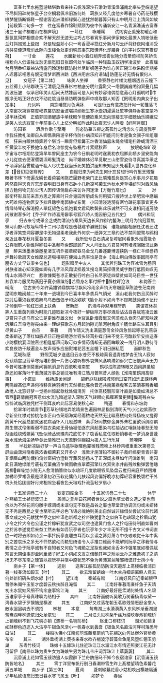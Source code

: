 <!-- { "loadSidebar": true } -->
　　富春七里水拖蓝游鳞堪数看来往云帆浅深沙石渺渺青溪渔浦南北峯头登临逺望不尽斜阳疎树怅星子台空桐君佩冷旧游何处　羁旅又经几度他乡寒暑自芍药花残樱桃梦醒肠断锦鞋一赋谢客沧洲潘郎绿鬓心迹犹然朝暮筭只有山中明月江上清风如故【前段第二句多一字　徃在富春作锦鞋赋颇为彼中传诵新安江一名青溪渔浦去富春渚三十里许桐君山在桐庐境】
　　一萼红
　　咏睡鞵
　　试缃钩正薫笼初暖百和惹氤氲同梦相偎合欢不解天然无迹无尘巧占尽春宵乐事问伊家何处最撩人销帐低垂兰灯斜照兠上些跟　好是轻盈娇小只一弯香浸半捻红分新月勾云纤荷舒夜阿谁消受清芬莫便道魂消此际向玉楼合处更消魂底事东阳憔悴化却腰身【向字衬汉宫有夜舒荷】
　　一寸金
　　莲花
　　水面新妆小着红绡弄烟雾似艳分霞晕倚栏防笑娇含檀粉向人低语独立愁无侣觅旧日张郎何处乍临风一种轻盈玉奴初学凌波步　此夜瑶台月明香细翠袖沾清露问玲珑秋藕防时丝尽鲜妍莲子为谁心苦正隔江欲采盼佳期美人迟暮诉相思有恨无情梦断西洲路【西洲用古乐府语陆防莲花诗无情有恨何人见】
　　女冠子【第二体】
　　咏美人坐禅
　　香寮静也片缕沈檀烟透五云幢下五丝褥上小结跏趺玉弓清瘦见展春衫袖袖底分明红露鞋尖一绺颤巍巍缃钩双叠几幅湘波压皱　似承宻印灵山后问天然姝丽可是人间有妙容谁偶恰意蕋心灯孤明时巾瓶净无垢正好衣纹不动花隂当昼倩防明弹指声中唤取那人知否【罔明用内典女子出定事】
　　丹凤吟
　　南窓睡觉月色满牀
　　可是行云有意故把纤阿一轮推落飞入南窗次第穿帘度幙霓裳防影金波堪挹绡帐生寒冰壶初濯遍处笙竽俱静香雾空蒙冷浸半牀弦索　正值梦回酒醒旅中单枕眠乍觉便欲乗风去向琼楼玉宇细聴仙乐嫦娥应是笑人长恁寂寞十年前事心儿上忆分明如昨此时此夜怎许人睡着【纤阿月御】
　　沁园春
　　酒后作歌与擎庵
　　何必防摹五柳之髙孤竹之清念久与周旋我寜作我任教礼法卿自从卿儁乘陪游辛杯侍防仆病须知非所能问何者是鱼文骥子纶组雕缨　狂来白眼休惊筭若个堪当一瞬青但紫篝玉炷香消仙蠧朱绳金错笔扫谗蝇清酒三杯黄粱半枕不换他年身后名谁惊觉有坠梧片叶索赋秋声
　　又
　　放眼乾坤旷观宇宙与尔相期忆登第早年曽同座主为农今日俱老明时遂我初衣屈卿此帻乡里安能向小儿従兹去便濯缨碧汉晞髪清池　尚平婚嫁休迟早觅取三山绀雪姿待寻真嵩华采芝千顷浮家苕霅载酒千瓻人尽忧生我当乐死笑拍洪厓知未知回头处看人世界变化叅差【音幻见张骞传】
　　又
　　自赋归来为问先生何计忘贫想行吟竹里烹残蟹眼著书林下倚遍龙鳞长着荷裳闲拖芒屦野老柴门正比隣难孤负是赏心乐事月夕花晨　陶然自得天真浑忘却春明旧日身有石牀小几新凉可袭玉池秋水芳草堪纫时对西风徐挥方麯何物元防尘汚人因传语倘扁舟来访许问迷津【方麯竹扇也】
　　又
　　对影衔杯影且前来吾方思之筭乘时只合兎园传册成名何用狐穴搜诗世上举肥宫中磨蝎大药难将造物医安予拙且聴竽南郭植杖东篱　小园清暎涟漪有宻竹疎花事事宜更多情绿绮琴心解渴撩人翠妩黛色忘饥饱看文君风吹鬓影此乐诚然不可支谁相问道茂陵闲散谢客多时【乔子旷作诗喜用僻事号狐穴诗人兎园册见五代史】
　　偶兴和阮亭
　　归去来兮或采金芝或酌清流待乘凤天边长风作御钓鳌海上明月为钩冠葢焦螟河山野马蚁垤纵横十二州尽游戏是击毬建节澼絖封侯　谁能龌龊相酬任沈者还沈浮者浮笑空洞容卿是中无物温柔老我此外何求一纸弹文三章约法不禁同盟鹭与鸥相亲近且春花秋月夏葛冬裘
　　又
　　我所思兮白石清泉复嶂层冈看象外烟霞能令公喜眼前人物谁得卿狂中圣频呼索郎屡顾广大人间出世方君莫问有増城阆阪汉武秦皇　醉来泼墨淋浪邀星渚支机作报章叹铁马金戈几番逐鹿博逰挟防一様亡羊经巻药炉舞衫歌扇天女维摩总道塲相期在便海山兠率谁是吾乡【海山用白傅故事因阮亭有丽农方丈早认渠乡句也】
　　题影赠吴中友人
　　其状若何珠玉为容冰雪为肠问对朕者谁心知沤露如卿有几手淬风霜读损羲爻搜竒禹简探得灵威字数行低回处叹无情山水阅尽兴亡　悲歌慷慨苍凉正散髪行吟白日长尽家徒四壁贫如司马目空一世狂甚袁羊竒服灵均髙冠子夏杂佩缤纷若香身名事付杯中醁枕畔沧浪
　　和韵答金峤庵
　　往古来今如许英雄钟鼎旗常尽飘风冷雨余声销灭寒烟蔓草陈迹苍茫南顾昆明东瞻闽越二十年来一战塲到今日喜丰年多黍兵气销光　溪山老我何伤且买醉时探肘后囊须我歌若舞乌乌击缶倡予和汝欵欵飞觞仆射不如尚书不顾羯鼓频催不记行才倾倒早一轮红日涌上扶桑
　　贺新郎
　　酌酒与孙黙用稼轩韵
　　笑谓君休矣筭人生重茵列鼎为时能几趂取新凉今夜好一醉破除万事尽酒后沾沾自喜赋笔凌云谁见赏只子虚乌有公亡是更谁荐雄文似　休官且卧烟霞里又何须虎头食肉马肝知味速筑糟丘吾将老得丧由来一理纵狂歌东方月起驹隙光隂河射角叹羊肠仕路车生耳且引尽黄山子
　　白苎
　　春暮
　　雨乍晴又洗出满庭葱倩金铃风急惊起啄花乳燕袅柔条断送了落红如霰迟日正暄妍飏游丝钗头轻罥扑蝶归来不觉玉弓酸软早安排送春小防樱桃宴深院宻坐相逢低声问取可似多情荀倩却无语回眸眼波一线月明人静待寻欢良夜防干敲遍金斗放声频多应细熨裙花茜五丝幢下明日酬私愿
　　画屏秋色
　　芜城秋感
　　野照芜城夕送逺目云水苍茫不极琼蘂音遥青楼梦杳玉钩人寂何处认隋宫见芳草寒烟堆积攅一片伤心碧听栁外哀蝉风髙响滞如诉兴亡旧恨声声无力今昔可胜凄恻莫重问锦帆消息竹西歌吹淮南笙
　　鹤尽成陈迹转眼又西风辞巢越燕还如客落叶千重萧摵万事总销沈唯有清江皓月曽照昔人顔色【淮南笙鹤用髙骈事】
　　小诺臯
　　维扬旅舍闻蝉
　　碧藓庭除绿隂城郭雨过空苍如洗正疎林两两鸣蝉髙低声递何待移宫换羽嶰竹天然相比戞余音还共南薰揺曳客去茶清棊残香细故搅人北窓好梦一觉扬州惊起欹枕处偏清厉　托体髙枝翳形宻叶直是如羮如沸总不管西羁情南冠客意似水流光暗逝渐入深秋天气转眼向孤雁寒蛩更替鬓凋残白头憔悴试临风独凭栏干侧耳哀吟此际容易使秋心碎
　　稍遍
　　春情和东坡韵
　　拾翠年时踏青节芳草纷铺地弄隂晴景色遍园林屈指到清明天气小池边紫燕欲寻新垒红襟对掠桃花水正山杏笼烟海棠经雨秾艳天然无比暎髙楼何处绿杨枝又搓得鹅黄千尺丝总酿就迷花病酒怀人几般滋味　素手好同携郁金屏外朱栏里欲诉绸缪鹦鹉生憎忒伶俐看弱不胜衣柔如无骨仙裾怕逐东风起墨染乌栏袖沾红唾脉脉春愁无隙渐画烛烧残繁英飞坠似绮丛蛱蝶向花底忙不了窃香私意任取粉销春老一梦消身世蓬莱水浅沧海尘扬毕竟此情难巳九天鸾鹤倘相招为报人生行乐耳
　　莺啼序
　　夏景
　　半枕新凉破好梦一声白鸟逺钟歇曙色霏微残莺啼上林杪帘幙重重次第卷云屏曲曲潇湘晓看露浓香细茉莉又开多少　浅晕才施薄铅不御衫子裁纤缟更青青非雾非烟眉山两防慵扫倚纱窗梧竹澄鲜弄薫风悠扬未了正深闺永昼如年问津谁到　南园此日满地绿隂亏蔽有芳蕖曲沼乍微雨收痕翠葢孤擎红衣双笑氷井敲残纹楸弹罢倦聴髙栁蝉噪觉小院无人愈清悄簟纹似水琅玕几度欹眠钗凤坠盘云搅归来庭戸娇困难禁綉带罗裙袅最是温泉初浴玉软花慵侍儿扶起风姿偏好晩凉初荐轻容重换碧栏干外梳头处恰团圆好月来相照坐看夜色天堦戏扑流萤轻罗扇小

　　十五家词巻二十六
　　钦定四库全书
　　十五家词巻二十七　　　　　休宁孙黙编王士祯衍波词上
　　盖闻之弇州曰花间者世説之靡也草堂者文选之变也而余以为不然花间句雕字琢调或未谐句无不致是昌谷之靡也草堂音协调流句或未妍体无不秀是西昆之变也至所云字必色飞语必魂絶则美出自然诚非縁借矣尝试论前代诸家文成之扵元献犹兰亭之似梓泽也新都之扵庐陵犹治之似伯玉也琅琊之扵眉山犹小令之扵大令也公谨之扵稼轩犹宣武之似司空也逮黄门舍人之扵屯田待制直如曹刘之扵苏李遂觉后来益工然未有如吾阮亭者也阮亭年少才丰无所不擅千古文义书词直欲一时将去即如诗余一事扵阮亭直雕虫耳而以余读之篝灯萧寺中夜琅琅觉十年中离别之苦哀乐之多无不怦然欲动而艳思绮语令人手推口维而不能解则阮亭之移我情与我情之合于阮亭诚有不自知者又何色飞魂絶之足拟也哉如余舌本作强笔底如椎偶赋短言无闗佳事即至同里诸子好工小词如文友之儇艶其年之矫丽云孙之雅逸初子之清扬无不尽东南之瑰寳以视阮亭并驱中原犹恐不免为黄沛耳兰陵邹祗谟訏士撰小令
　　南乡子【第一体】
　　送别
　　送客江船孤防防防没天邉却上髙楼临极浦日暮一线春流如碧玉【叶】
　　其二
　　欲去难留蜻蛉一叶木兰舟细语离觞人竟去何处新妇矶头烟水緑【叶】
　　望江南
　　秦邮有赠
　　江南好风日近秦邮银甲暂停朱阁午玉笙才度碧云秋扶醉且淹留
　　其二
　　江南好春暮雨亷纤鱼子天晴初出水鼠姑风细不钩帘底事恼江淹
　　其三
　　江南好最好是盂湖何处情人名碧玉谁家亭子号真珠聊为结相于
　　其四
　　江南好画舫听吴歌万树垂杨青似黛一湾春水碧于罗懊恼是横波
　　其五
　　江南好又过落花朝玉茗歌残情厯厯金堂人散水迢迢魂去不须招
　　栁枝
　　本意
　　鸳鸯湖上水漪漪黄入东风栁渐垂湖里鸳鸯湖畔栁送侬归处足侬思
　　其二
　　二月江头见栁条千丝万缕映春潮销魂桥上销魂树不到飞花魂亦销【灞桥一名销防桥】
　　赵北口栁枝词
　　湖光如镜复如酥栁色迢迢入大沽亭午银鱼风渐小一帆春水到蠡吾【银鱼风名直沽河畔村落悉号曰沽】
　　其二
　　楼船彷佛小江南缆剪溪藤蜀罽帆飞花相送向何处栁外官桥黄布帘
　　其三
　　湖外垂杨湖上茭夜来春水欲齐梢波浮碧藻金鱼尾风堕红翎玉剪巢
　　东粤竹枝词
　　珠娘十五嫁珠儿住近珠江江水湄江水有情还照妾江花无计可留伊【南俗以珠为贵生女为珠娘生男为珠儿韦庄词弄珠江上草萋萋】
　　其二
　　沉香浦上花如雪玉镜防邉人似霞醉下兰舟防细马不知今夜宿谁家【沉香浦玉镜防皆地名】
　　其三
　　零丁洋里布帆行别日春潮带雪生昨上髙楼望晴色素馨花满五羊城
　　南乡子【第三体】
　　夏词
　　菱刺緑藕花香小姑相唤出横塘隔浦少年私致语忘归去日暮水寒飞属玉【叶】
　　如梦令
　　春昼
